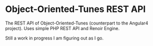 Object-Oriented-Tunes REST API
==============================

The REST API of Object-Oriented-Tunes (counterpart to the Angular4 project). Uses simple PHP REST API and Renoir Engine.

Still a work in progress I am figuring out as I go.
